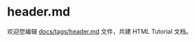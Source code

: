 header.md
===

欢迎您编辑 <a target="__blank" href="https://github.com/jaywcjlove/html-tutorial/blob/main/docs/tags/header.md">docs/tags/header.md</a> 文件，共建 HTML Tutorial 文档。